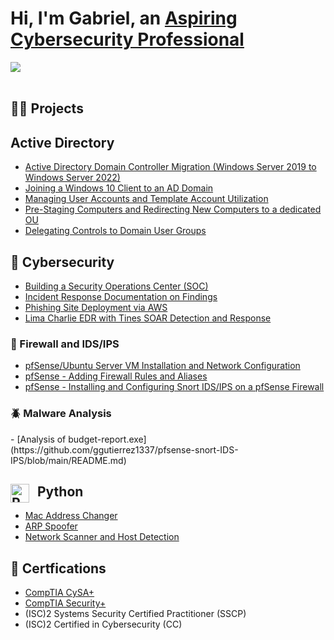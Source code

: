 <h1>Hi, I'm Gabriel, an <a href="https://www.linkedin.com/in/gutierrezig/">Aspiring Cybersecurity Professional</a></h1>

<a href="https://www.linkedin.com/in/gutierrezig/"><img src="https://img.shields.io/badge/-LinkedIn-0072b1?&style=for-the-badge&logo=linkedin&logoColor=white" /></a>
<br></br>

<h2>👨‍💻 Projects</h2>

<h2>Active Directory</h2>

- [Active Directory Domain Controller Migration (Windows Server 2019 to Windows Server 2022)](https://github.com/ggutierrez1337/domain_controller_migration/blob/main/README.md)
- [Joining a Windows 10 Client to an AD Domain](https://github.com/ggutierrez1337/domain_join/blob/main/README.md)
- [Managing User Accounts and Template Account Utilization](https://github.com/ggutierrez1337/managing_ad_objects/blob/main/README.md)
- [Pre-Staging Computers and Redirecting New Computers to a dedicated OU](https://github.com/ggutierrez1337/new_computer_management/blob/main/README.md)
- [Delegating Controls to Domain User Groups](https://github.com/ggutierrez1337/controls_delegation/blob/main/README.md)

<h2>🔐 Cybersecurity</h2>

- [Building a Security Operations Center (SOC)](https://github.com/edgarjvalen/azure-soc-honeynet/blob/main/README.md)
- [Incident Response Documentation on Findings](https://github.com/edgarjvalen/azure-incident-response/blob/main/README.md)
- [Phishing Site Deployment via AWS](https://github.com/edgarjvalen/azure-incident-response/blob/main/README.md)
- [Lima Charlie EDR with Tines SOAR Detection and Response](https://github.com/ggutierrez1337/edr-soar/blob/main/README.md)

<h3>🧱 Firewall and IDS/IPS</h3>

- [pfSense/Ubuntu Server VM Installation and Network Configuration](https://github.com/ggutierrez1337/pfSense-and-Ubuntu/blob/main/README.md)
- [pfSense - Adding Firewall Rules and Aliases](https://github.com/ggutierrez1337/pfsense-rules-aliases/blob/main/README.md)
- [pfSense - Installing and Configuring Snort IDS/IPS on a pfSense Firewall](https://github.com/ggutierrez1337/pfsense-snort-IDS-IPS/blob/main/README.md)

<h3>🪲 Malware Analysis</h3>
- [Analysis of budget-report.exe](https://github.com/ggutierrez1337/pfsense-snort-IDS-IPS/blob/main/README.md)


<h2><img align="left" alt="Python" width="30px" style="padding-right:10px;" src="https://cdn.jsdelivr.net/gh/devicons/devicon/icons/python/python-plain.svg" /> Python</h2>

- [Mac Address Changer](https://github.com/ggutierrez1337/mac_address_changer)
- [ARP Spoofer](https://github.com/ggutierrez1337/arp_spoofer/blob/main/README.md)
- [Network Scanner and Host Detection](https://github.com/ggutierrez1337/network_scannner/blob/main/README.md)
    
<h2>🏅 Certfications</h2>

  - [CompTIA CySA+](https://www.credly.com/badges/3fb93a14-e69b-4604-9367-bc5259d0ae54/public_url)
  - [CompTIA Security+](https://www.credly.com/badges/c11e1aae-3e11-4f08-b837-ce69c9b7d044/public_url)
  - (ISC)2 Systems Security Certified Practitioner (SSCP)
  - (ISC)2 Certified in Cybersecurity (CC)
 




